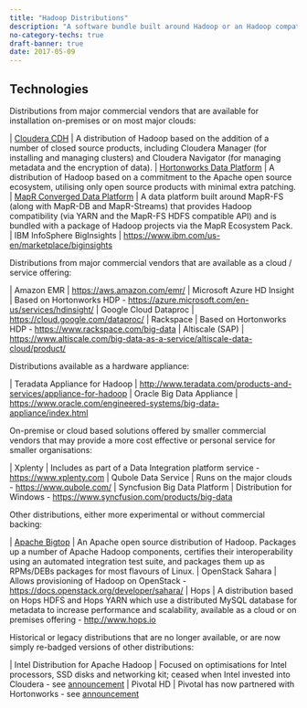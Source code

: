 ```yaml
---
title: "Hadoop Distributions"
description: "A software bundle built around Hadoop or an Hadoop compatible core that's often delivered as a managed service and that provides a single solution to support a range of analytical capabilities in a single deployment or service.  Hadoop compatibility covers the use of YARN (for resource management of multiple jobs running on the same infrastructure), HDFS (for local storage of data with support for co-locating processing with the relevant data) and a range of cloud based storage APIs (including S3, Azure Blob Storage and OpenStack Swift), with the use of a cloud based storage API de-coupling storage from processing, allowing transient processing clusters to run against persistent storage at the cost of reduced performance."
no-category-techs: true
draft-banner: true
date: 2017-05-09
---
```

## Technologies

Distributions from major commercial vendors that are available for installation on-premises or on most major clouds:

| [Cloudera CDH](/technologies/cloudera-cdh/) | A distribution of Hadoop based on the addition of a number of closed source products, including Cloudera Manager (for installing and managing clusters) and Cloudera Navigator (for managing metadata and the encryption of data).
| [Hortonworks Data Platform](/technologies/hortonworks-data-platform/) | A distribution of Hadoop based on a commitment to the Apache open source ecosystem, utilising only open source products with minimal extra patching.
| [MapR Converged Data Platform](/technologies/mapr-converged-data-platform/) | A data platform built around MapR-FS (along with MapR-DB and MapR-Streams) that provides Hadoop compatibility (via YARN and the MapR-FS HDFS compatible API) and is bundled with a package of Hadoop projects via the MapR Ecosystem Pack.
| IBM InfoSphere BigInsights | <https://www.ibm.com/us-en/marketplace/biginsights>

Distributions from major commercial vendors that are available as a cloud / service offering:

| Amazon EMR | <https://aws.amazon.com/emr/>
| Microsoft Azure HD Insight | Based on Hortonworks HDP - <https://azure.microsoft.com/en-us/services/hdinsight/>
| Google Cloud Dataproc | <https://cloud.google.com/dataproc/>
| Rackspace | Based on Hortonworks HDP - <https://www.rackspace.com/big-data>
| Altiscale (SAP) | <https://www.altiscale.com/big-data-as-a-service/altiscale-data-cloud/product/>

Distributions available as a hardware appliance:

| Teradata Appliance for Hadoop | <http://www.teradata.com/products-and-services/appliance-for-hadoop>
| Oracle Big Data Appliance | <https://www.oracle.com/engineered-systems/big-data-appliance/index.html>

On-premise or cloud based solutions offered by smaller commercial vendors that may provide a more cost effective or personal service for smaller organisations:

| Xplenty | Includes as part of a Data Integration platform service - <https://www.xplenty.com>
| Qubole Data Service | Runs on the major clouds - <https://www.qubole.com/>
| Syncfusion Big Data Platform | Distribution for Windows - <https://www.syncfusion.com/products/big-data>

Other distributions, either more experimental or without commercial backing:

| [Apache Bigtop](/technologies/apache-bigtop/) | An Apache open source distribution of Hadoop. Packages up a number of Apache Hadoop components, certifies their interoperability using an automated integration test suite, and packages them up as RPMs/DEBs packages for most flavours of Linux.
| OpenStack Sahara | Allows provisioning of Hadoop on OpenStack - <https://docs.openstack.org/developer/sahara/>
| Hops | A distribution based on Hops HDFS and Hops YARN which use a distributed MySQL database for metadata to increase performance and scalability, available as a cloud or on premises offering - <http://www.hops.io>

Historical or legacy distributions that are no longer available, or are now simply re-badged versions of other distributions:

| Intel Distribution for Apache Hadoop | Focused on optimisations for Intel processors, SSD disks and networking kit; ceased when Intel invested into Cloudera - see [announcement](https://newsroom.intel.com/news-releases/cloudera-intel-commit-to-accelerate-and-transform-how-enterprises-use-big-data-intel-makes-significant-equity-investment-in-cloudera/)
| Pivotal HD | Pivotal has now partnered with Hortonworks - see [announcement](https://hortonworks.com/press-releases/hortonworks-pivotal-expand-relationship-deliver-enterprise-ready-modern-data-platforms-data-management-analytics/)